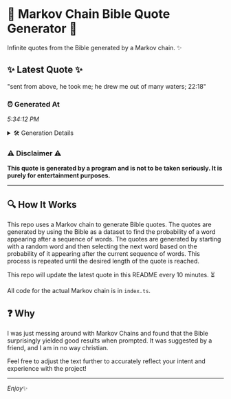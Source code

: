 # 📖 Markov Chain Bible Quote Generator 📖

Infinite quotes from the Bible generated by a Markov chain. ✨

## ✨ Latest Quote ✨
"sent from above, he took me; he drew me out of many waters; 22:18"

### ⏰ Generated At
*5:34:12 PM*

<details>
    <summary>🛠️ Generation Details</summary>
    <p>
        <strong>🌱 Seed:</strong> sent<br>
        <strong>🔄 Iterations:</strong> 13<br>
        <strong>📜 Context History:</strong><br>[ sent ]: from<br>[ sent, from ]: above,<br>[ sent, from, above, ]: he<br>[ sent, from, above,, he ]: took<br>[ sent, from, above,, he, took ]: me;<br>[ sent, from, above,, he, took, me; ]: he<br>[ from, above,, he, took, me;, he ]: drew<br>[ above,, he, took, me;, he, drew ]: me<br>[ he, took, me;, he, drew, me ]: out<br>[ took, me;, he, drew, me, out ]: of<br>[ me;, he, drew, me, out, of ]: many<br>[ he, drew, me, out, of, many ]: waters;<br>[ drew, me, out, of, many, waters; ]: 22:18<br>
    </p>
</details>

### ⚠️ Disclaimer ⚠️
**This quote is generated by a program and is not to be taken seriously. It is purely for entertainment purposes.**

---

## 🔍 How It Works

This repo uses a Markov chain to generate Bible quotes. The quotes are generated by using the Bible as a dataset to find the probability of a word appearing after a sequence of words. The quotes are generated by starting with a random word and then selecting the next word based on the probability of it appearing after the current sequence of words. This process is repeated until the desired length of the quote is reached.

This repo will update the latest quote in this README every 10 minutes. ⏳

All code for the actual Markov chain is in `index.ts`.

## ❓ Why

I was just messing around with Markov Chains and found that the Bible surprisingly yielded good results when prompted. 
It was suggested by a friend, and I am in no way christian.

Feel free to adjust the text further to accurately reflect your intent and experience with the project!

---

*Enjoy*✨
